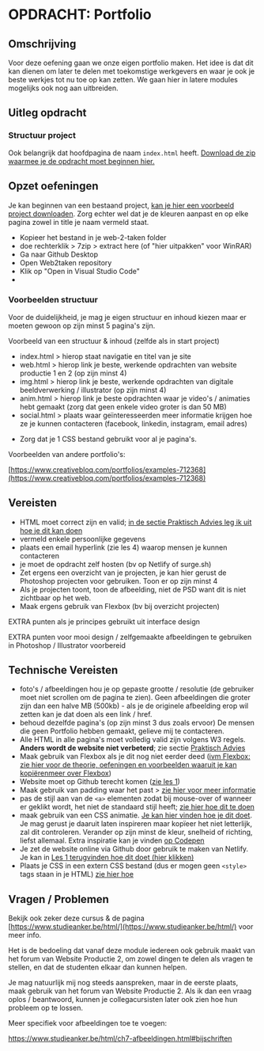 # OPDRACHT: Portfolio

## Omschrijving

Voor deze oefening gaan we onze eigen portfolio maken. Het idee is dat dit kan dienen om later te delen met toekomstige werkgevers en waar je ook je beste werkjes tot nu toe op kan zetten. We gaan hier in latere modules mogelijks ook nog aan uitbreiden.

## Uitleg opdracht

### Structuur project

Ook belangrijk dat hoofdpagina de naam `index.html` heeft.
[Download de zip waarmee je de opdracht moet beginnen hier.](https://github.com/Goldflow/website-productie-2/raw/main/opdracht-portfolio/portfolio_start.zip)

## Opzet oefeningen
Je kan beginnen van een bestaand project, [kan je hier een voorbeeld project downloaden](https://github.com/Goldflow/website-productie-2/raw/main/opdracht-portfolio/portfolio_start.zip). Zorg echter wel dat je de kleuren aanpast en op elke pagina zowel in title je naam vermeld staat.

- Kopieer het bestand in je web-2-taken folder
- doe rechterklik > 7zip > extract here (of "hier uitpakken" voor WinRAR)
- Ga naar Github Desktop
- Open Web2taken repository
- Klik op "Open in Visual Studio Code"
- 
### Voorbeelden structuur

Voor de duidelijkheid, je mag je eigen structuur en inhoud kiezen maar er moeten gewoon op zijn minst 5 pagina's zijn.

Voorbeeld van een structuur & inhoud (zelfde als in start project)

* index.html > hierop staat navigatie en titel van je site
* web.html > hierop link je beste, werkende opdrachten van website productie 1 en 2 (op zijn minst 4)
* img.html > hierop link je beste, werkende opdrachten van digitale beeldverwerking / illustrator (op zijn minst 4)
* anim.html > hierop link je beste opdrachten waar je video's / animaties hebt gemaakt (zorg dat geen enkele video groter is dan 50 MB)
* social.html > plaats waar geïnteresseerden meer informatie krijgen hoe ze je kunnen contacteren (facebook, linkedin, instagram, email adres)

- Zorg dat je 1 CSS bestand gebruikt voor al je pagina's.


Voorbeelden van andere portfolio's:

[https://www.creativebloq.com/portfolios/examples-712368](https://www.creativebloq.com/portfolios/examples-712368)

## Vereisten
* HTML moet correct zijn en valid; [in de sectie Praktisch Advies leg ik uit hoe je dit kan doen](https://goldflow.github.io/website-productie/praktisch-advies/#HTML-Valideren)
* vermeld enkele persoonlijke gegevens
* plaats een email hyperlink (zie les 4) waarop mensen je kunnen contacteren
* je moet de opdracht zelf hosten (bv op Netlify of surge.sh)
* Zet ergens een overzicht van je projecten, je kan hier gerust de Photoshop projecten voor gebruiken. Toon er op zijn minst 4
* Als je projecten toont, toon de afbeelding, niet de PSD want dit is niet zichtbaar op het web.
* Maak ergens gebruik van Flexbox (bv bij overzicht projecten)

EXTRA punten als je principes gebruikt uit interface design

EXTRA punten voor mooi design / zelfgemaakte afbeeldingen te gebruiken in Photoshop / Illustrator voorbereid

## Technische Vereisten

- foto's / afbeeldingen hou je op gepaste grootte / resolutie (de gebruiker moet niet scrollen om de pagina te zien). Geen afbeeldingen die groter zijn dan een halve MB (500kb) - als je de originele afbeelding erop wil zetten kan je dat doen als een link / href.
- behoud dezelfde pagina's (op zijn minst 3 dus zoals ervoor) De mensen die geen Portfolio hebben gemaakt, gelieve mij te contacteren.
- Alle HTML in alle pagina's moet volledig valid zijn volgens W3 regels. **Anders wordt de website niet verbeterd**; zie sectie [Praktisch Advies](../praktisch-advies)
- Maak gebruik van Flexbox als je dit nog niet eerder deed ([ivm Flexbox: zie hier voor de theorie, oefeningen en voorbeelden waaruit je kan kopiërenmeer over Flexbox](https://goldflow.github.io/website-productie/les_05/#flexbox))
- Website moet op Github terecht komen ([zie les 1](https://goldflow.github.io/website-productie-2/les_01/))
- Maak gebruik van padding waar het past > [zie hier voor meer informatie](https://www.w3schools.com/css/css_padding.asp)
- pas de stijl aan van de `<a>` elementen zodat bij mouse-over of wanneer er geklikt wordt, het niet de standaard stijl heeft; [zie hier hoe dit te doen](https://developer.mozilla.org/en-US/docs/Web/CSS/:hover)
- maak gebruik van een CSS animatie. [Je kan hier vinden hoe je dit doet](https://www.w3schools.com/css/css3_animations.asp). Je mag gerust je daaruit laten inspireren maar kopïeer het niet letterlijk, zal dit controleren. Verander op zijn minst de kleur, snelheid of richting, liefst allemaal. Extra inspiratie kan je vinden [op Codepen](https://codepen.io/tag/css-animation)
- Je zet de website online via Github door gebruik te maken van Netlify. Je kan in [Les 1 terugvinden hoe dit doet (hier klikken)](https://goldflow.github.io/website-productie-2/les_01/#hoe-site-van-github-op-netlify-te-plaatsen)
- Plaats je CSS in een extern CSS bestand (dus er mogen geen `<style>` tags staan in je HTML) [zie hier hoe](https://goldflow.github.io/website-productie/les_02/#css-toevoegen-aan-ons-document)
  

## Vragen / Problemen

Bekijk ook zeker deze cursus & de pagina [https://www.studieanker.be/html/](https://www.studieanker.be/html/) voor meer info.

Het is de bedoeling dat vanaf deze module iedereen ook gebruik maakt van het forum van Website Productie 2, om zowel dingen te delen als vragen te stellen, en dat de studenten elkaar dan kunnen helpen.

Je mag natuurlijk mij nog steeds aanspreken, maar in de eerste plaats, maak gebruik van het forum van Website Productie 2. Als ik dan een vraag oplos / beantwoord, kunnen je collegacursisten later ook zien hoe hun probleem op te lossen.

Meer specifiek voor afbeeldingen toe te voegen:

https://www.studieanker.be/html/ch7-afbeeldingen.html#bijschriften


